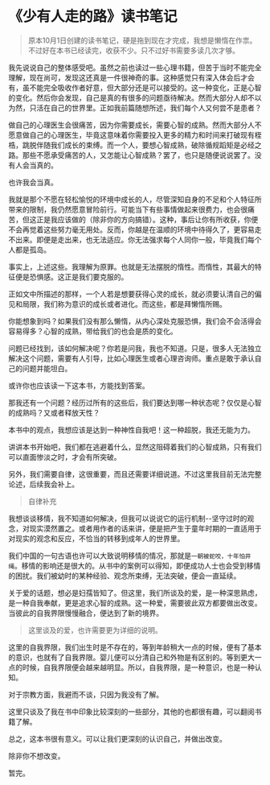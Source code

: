 # 《少有人走的路》读书笔记

> 原本10月1日创建的读书笔记，硬是拖到现在才完成，我想是懒惰在作祟。不过好在本书已经读完，收获不少。只不过好书需要多读几次才够。

我先说说自己的整体感受吧。虽然之前也读过一些心理书籍，但苦于当时不能完全理解，现在尚可，发现这还真是一件很神奇的事。这种感觉只有深入体会后才会有，虽不能完全吸收作者好意，但大部分还是可以接受的。这一种变化，正是心智的变化。然后你会发现，自己是真的有很多的问题亟待解决。然而大部分人却不以为然，只活在自己的世界里。正如我前篇随想所述，我们每个人又何尝不是患者？

做自己的心理医生会很痛苦，因为你需要成长，需要心智的成熟。然而大部分人不愿意做自己的心理医生，毕竟这意味着你需要投入更多的精力和时间来打破现有桎梏，跳脱伴随我们成长的束缚。而一个人，要想心智成熟，破除循规蹈矩是必经之路。那些不愿承受痛苦的人，又怎能让心智成熟？罢了，也只是随便说说罢了。没有人会当真的。

也许我会当真。

我就是那个不愿在轻松愉悦的环境中成长的人，尽管深知自身的不足和个人特征所带来的限制，我仍然愿意冒险前行。可能当下有些事情做起来很费力，也会很痛苦，但这正是我应该做的（除非你的方向搞错）。这种，事后让你有所收获，你便不会再觉着这些努力毫无用处。反而，你越是在温顺的环境中待得久了，更容易走不出来。即便是走出来，也无法适应。你无法强求每个人同你一般，毕竟我们每个人都是孤岛。

事实上，上述这些。我理解为原罪。也就是无法摆脱的惰性。而惰性，其最大的特征便是恐惧感。这正是我们要克服的。

正如文中所描述的那样，一个人若是想要获得心灵的成长，就必须要认清自己的偏见和局限，我们称为意识的成长或者进化。而这些，都是拜懒惰所赐。

你能想象到吗？如果我们没有那么懒惰，从内心深处克服恐惧，我们会不会活得会容易得多？心智的成熟，带给我们的也会是质的变化。

问题已经找到，该如何解决呢？你若是问我，我也不知道。只是，很多人无法独立解决这个问题，需要有人引导，比如心理医生或者心理咨询师。重点是敢于承认自己的问题并能坦白。

或许你也应该读一下这本书，方能找到答案。

那我还有一个问题？经历过所有的这些后，我们要达到哪一种状态呢？仅仅是心智的成熟吗？又或者释放天性？

本书中的观点，我想应该是达到一种神性自我吧！这一种超脱，我还无能为力。

讲讲本书开始吧，我们都在逃避着什么，显然这阻碍着我们的心智成熟，只有我们可以直面惨淡之时，才会有所突破。

另外，我们需要自律，这很重要，而且还需要详细说道。不过这里我目前无法完整论述，后续我会补上。

> 自律补充

我想谈谈移情，我不知道如何解决，但我可以说说它的运行机制--坚守过时的观念，对现实漠然置之。或者用作者的话来讲，便是把产生于童年时期的一直适用于对现实的观念和反应，不恰当的转移到成年人的世界里。

我们中国的一句古语也许可以大致说明移情的情况，那就是`一朝被蛇咬，十年怕井绳`。移情的影响还是很大的。从书中的案例可以得知，即便成功人士也会受到移情的困扰。我们被幼时的某种经验、观念所束缚，无法突破，便会一直延续。

关于爱的话题，想必是妇孺皆知了。但这里，我们所谈及的爱，是一种深思熟虑，是一种自我奉献，更是追求心智的成熟。这一种爱，需要彼此双方都要做出改变。当彼此的自我界限慢慢融合，便达到了新的境界。

> 这里谈及的爱，也许需要更为详细的说明。

这里的自我界限，我们出生时是不存在的，等到年龄稍大一点的时候，便有了基本的意识，也就有了自我界限。婴儿便可以分清自己和外物是有区别的。等到更大一点的时候，自我界限便会越来越明显。所以，自我界限，是一种意识，也是一种认知。

对于宗教方面，我避而不谈，只因为我没有了解。

这里只谈及了我在书中印象比较深刻的一些部分，其他的也都很有趣，可以翻阅书籍了解。

总之，这本书很有意义。可以让我们更深刻的认识自己，并做出改变。

除非你不想改变。


暂完。
